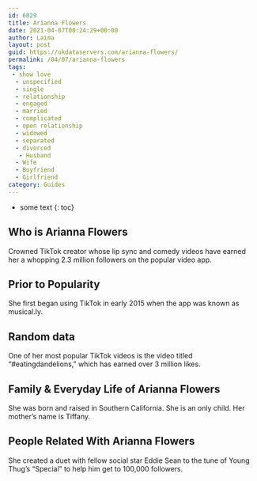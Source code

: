 ```yaml
---
id: 6029
title: Arianna Flowers
date: 2021-04-07T00:24:29+00:00
author: Laima
layout: post
guid: https://ukdataservers.com/arianna-flowers/
permalink: /04/07/arianna-flowers
tags:
 - show love
  - unspecified
  - single
  - relationship
  - engaged
  - married
  - complicated
  - open relationship
  - widowed
  - separated
  - divorced
   - Husband
  - Wife
  - Boyfriend
  - Girlfriend
category: Guides
---
```


* some text
{: toc}


## Who is Arianna Flowers
                  
                  
                  
Crowned TikTok creator whose lip sync and comedy videos have earned her a whopping 2.3 million followers on the popular video app.
                  
              
            
              
            
                
                
                
## Prior to Popularity
                  
                  
                  
She first began using TikTok in early 2015 when the app was known as musical.ly.
                  
              
            
              
            
                
                
                
## Random data
                  
                  
                  
One of her most popular TikTok videos is the video titled &#8220;#eatingdandelions,&#8221; which has earned over 3 million likes.
                  
              
            
              
            
                
                
                
## Family & Everyday Life of Arianna Flowers
                  
                  
                  
She was born and raised in Southern California. She is an only child. Her mother&#8217;s name is Tiffany.
                  
              
            
              
            
                
                
                
## People Related With Arianna Flowers
                  
                  
                  
She created a duet with fellow social star Eddie Sean to the tune of Young Thug&#8217;s &#8220;Special&#8221; to help him get to 100,000 followers.
                  
              
            
              
            
                
              
            
              
              
            
            
              
            
          
          
          